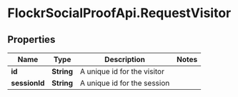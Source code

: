 # FlockrSocialProofApi.RequestVisitor

## Properties
Name | Type | Description | Notes
------------ | ------------- | ------------- | -------------
**id** | **String** | A unique id for the visitor | 
**sessionId** | **String** | A unique id for the session | 
